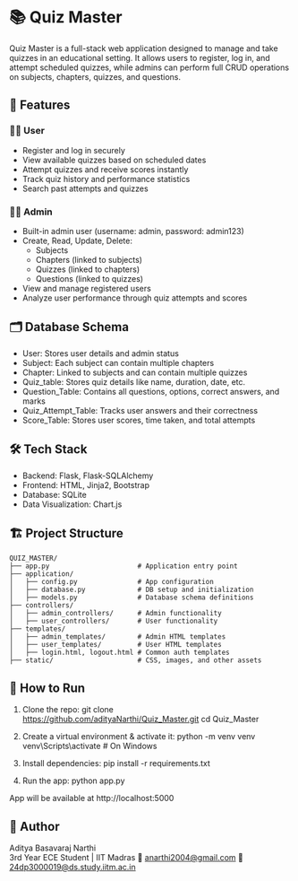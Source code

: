 # 📚 Quiz Master

Quiz Master is a full-stack web application designed to manage and take quizzes in an educational setting. It allows users to register, log in, and attempt scheduled quizzes, while admins can perform full CRUD operations on subjects, chapters, quizzes, and questions.

## 🚀 Features

### 👨‍🎓 User
- Register and log in securely
- View available quizzes based on scheduled dates
- Attempt quizzes and receive scores instantly
- Track quiz history and performance statistics
- Search past attempts and quizzes

### 🧑‍💼 Admin
- Built-in admin user (username: admin, password: admin123)
- Create, Read, Update, Delete:
  - Subjects
  - Chapters (linked to subjects)
  - Quizzes (linked to chapters)
  - Questions (linked to quizzes)
- View and manage registered users
- Analyze user performance through quiz attempts and scores

## 🗂 Database Schema

- User: Stores user details and admin status
- Subject: Each subject can contain multiple chapters
- Chapter: Linked to subjects and can contain multiple quizzes
- Quiz_table: Stores quiz details like name, duration, date, etc.
- Question_Table: Contains all questions, options, correct answers, and marks
- Quiz_Attempt_Table: Tracks user answers and their correctness
- Score_Table: Stores user scores, time taken, and total attempts

## 🛠️ Tech Stack

- Backend: Flask, Flask-SQLAlchemy
- Frontend: HTML, Jinja2, Bootstrap
- Database: SQLite
- Data Visualization: Chart.js

## 🏗 Project Structure

```
QUIZ_MASTER/
├── app.py                      # Application entry point
├── application/
│   ├── config.py               # App configuration
│   ├── database.py             # DB setup and initialization
│   ├── models.py               # Database schema definitions
├── controllers/
│   ├── admin_controllers/      # Admin functionality
│   ├── user_controllers/       # User functionality
├── templates/
│   ├── admin_templates/        # Admin HTML templates
│   ├── user_templates/         # User HTML templates
│   ├── login.html, logout.html # Common auth templates
├── static/                     # CSS, images, and other assets
```


## 🧪 How to Run

1. Clone the repo:
   git clone https://github.com/adityaNarthi/Quiz_Master.git
   cd Quiz_Master

2. Create a virtual environment & activate it:
   python -m venv venv
   venv\Scripts\activate  # On Windows

3. Install dependencies:
   pip install -r requirements.txt

4. Run the app:
   python app.py

App will be available at http://localhost:5000

## 👤 Author

Aditya Basavaraj Narthi  
3rd Year ECE Student | IIT Madras
📧 anarthi2004@gmail.com
📧 24dp3000019@ds.study.iitm.ac.in
